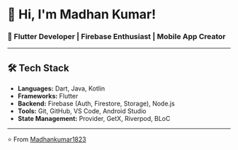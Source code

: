 # 👋 Hi, I'm Madhan Kumar!  
### 🚀 Flutter Developer | Firebase Enthusiast | Mobile App Creator

---

## 🛠 Tech Stack
- **Languages:** Dart, Java, Kotlin
- **Frameworks:** Flutter
- **Backend:** Firebase (Auth, Firestore, Storage), Node.js
- **Tools:** Git, GitHub, VS Code, Android Studio
- **State Management:** Provider, GetX, Riverpod, BLoC


---

⭐ From [Madhankumar1823](https://github.com/Madhankumar1823)

